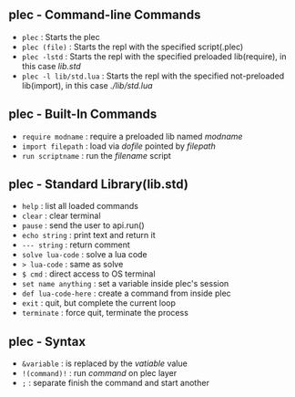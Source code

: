 ## plec - Command-line Commands

- `plec` : Starts the plec
- `plec (file)` : Starts the repl with the specified script(.plec)
- `plec -lstd` : Starts the repl with the specified preloaded lib(require), in this case _lib.std_
- `plec -l lib/std.lua` : Starts the repl with the specified not-preloaded lib(import), in this case _./lib/std.lua_

## plec - Built-In Commands

- `require modname` : require a preloaded lib named _modname_
- `import filepath` : load via _dofile_ pointed by _filepath_
- `run scriptname` : run the _filename_ script

## plec - Standard Library(lib.std)

- `help` : list all loaded commands
- `clear` : clear terminal
- `pause` : send the user to api.run()
- `echo string` : print text and return it
- `--- string` : return comment
- `solve lua-code` : solve a lua code
- `> lua-code` : same as solve
- `$ cmd` : direct access to OS terminal
- `set name anything` : set a variable inside plec's session
- `def lua-code-here` : create a command from inside plec
- `exit` : quit, but complete the current loop
- `terminate` : force quit, terminate the process

## plec - Syntax

- `&variable` : is replaced by the _vatiable_ value
- `!(command)!` : run _command_ on plec layer
- ` ; ` : separate finish the command and start another
